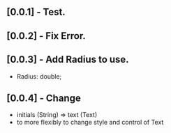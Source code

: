 ## [0.0.1] - Test.

## [0.0.2] - Fix Error.

## [0.0.3] - Add Radius to use.
* Radius: double;

## [0.0.4] -  Change
*  initials (String) => text (Text) 
* to more flexibly to change style and control of Text